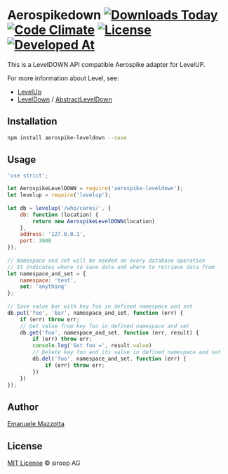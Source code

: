 # Aerospikedown [![Downloads Today](https://img.shields.io/npm/dt/aerospike-leveldown.svg)](https://badge.fury.io/js/aerospike-leveldown) [![Code Climate](https://codeclimate.com/github/ProjectThor/aerospikedown/badges/gpa.svg)](https://codeclimate.com/github/ProjectThor/aerospikedown) [![License](http://img.shields.io/:license-mit-blue.svg)](http://doge.mit-license.org) [![Developed At](https://img.shields.io/badge/developed%20with%20♥%20at-siroop-red.svg)](https://siroop.ch/)

This is a LevelDOWN API compatible Aerospike adapter for LevelUP.

For more information about Level, see:

* [LevelUp](https://github.com/Level/levelup)
* [LevelDown](https://github.com/Level/leveldown) / [AbstractLevelDown](https://github.com/Level/abstract-leveldown)

## Installation

``` sh
npm install aerospike-leveldown --save
```

## Usage

``` js
'use strict';

let AerospikeLevelDOWN = require('aerospike-leveldown');
let levelup = require('levelup');
 
let db = levelup('/who/cares/', {
    db: function (location) {
        return new AerospikeLevelDOWN(location)
    },
    address: '127.0.0.1',
    port: 3000
});
 
// Namespace and set will be needed on every database operation 
// It indicates where to save data and where to retrieve data from 
let namespace_and_set = {
    namespace: 'test',
    set: 'anything'
};
 
// Save value bar with key foo in defined namespace and set
db.put('foo', 'bar', namespace_and_set, function (err) {
    if (err) throw err;
    // Get value from key foo in defined namespace and set
    db.get('foo', namespace_and_set, function (err, result) {
        if (err) throw err;
        console.log('Got foo =', result.value)
        // Delete key foo and its value in defined namespace and set
        db.del('foo', namespace_and_set, function (err) {
            if (err) throw err;
        })
    })
});
```

## Author

[Emanuele Mazzotta](https://emanuelemazzotta.com/)

## License

[MIT License](LICENSE.md) © siroop AG
